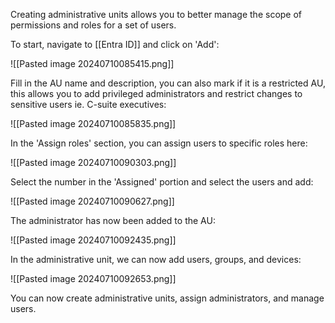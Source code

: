Creating administrative units allows you to better manage the scope of permissions and roles for a set of users.

To start, navigate to [[Entra ID]] and click on 'Add':

![[Pasted image 20240710085415.png]]

Fill in the AU name and description, you can also mark if it is a restricted AU, this allows you to add privileged administrators and restrict changes to sensitive users ie. C-suite executives:

![[Pasted image 20240710085835.png]]

In the 'Assign roles' section, you can assign users to specific roles here:

![[Pasted image 20240710090303.png]]

Select the number in the 'Assigned' portion and select the users and add:

![[Pasted image 20240710090627.png]]

The administrator has now been added to the AU:

![[Pasted image 20240710092435.png]]

In the administrative unit, we can now add users, groups, and devices:

![[Pasted image 20240710092653.png]]

You can now create administrative units, assign administrators, and manage users.
